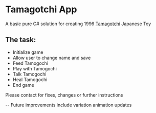 # Tamagotchi App

<p>A basic pure C# solution for creating 1996 <a href="https://en.wikipedia.org/wiki/Tamagotchi">Tamagotchi</a> Japanese Toy</p>

<h2>The task: </h2>
<ul>
  <li>Initialize game</li>
  <li>Allow user to change name and save</li>
  <li>Feed Tamogochi</li>
  <li>Play with Tamogochi</li>
  <li>Talk Tamogochi</li>
  <li>Heal Tamogochi</li>
  <li>End game</li>
</ul>

<p>Please contact for fixes, changes or further instructions</p>
<p> -- Future improvements include variation animation updates</p>
